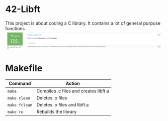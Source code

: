 # 42-Libft
This project is about coding a C library.
It contains a lot of general purpose functions
![Screenshot](result.png)
# Makefile
|Command|Action|
|-------|------|
|`make`|Compiles .c files and creates libft.a|
|`make clean`|Deletes .o files|
|`make fclean`|Deletes .o files and libft.a|
|`make re`|Rebuilds the library|

